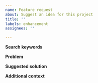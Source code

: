 ```yaml
---
name: Feature request
about: Suggest an idea for this project
title: ''
labels: enhancement
assignees: ''

---
```


**Search keywords**
<!-- Add a list of keywords to help find this issue -->

**Problem**
<!-- A clear and concise description of the problem -->

**Suggested solution**
<!-- A clear and concise description of the solutions -->

**Additional context**
<!-- Optional. Add any other context or screenshots about the feature request here -->
